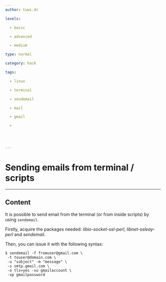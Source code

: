```yaml
---
author: tuwi.dc

levels:

  - basic

  - advanced

  - medium

type: normal

category: hack

tags:

  - linux

  - terminal

  - sendemail

  - mail

  - gmail

  - 




---
```


# Sending emails from terminal / scripts

---
## Content

It is possible to send email from the terminal (or from inside scripts) by using `sendemail`.

Firstly, acquire the packages needed:
 *libio-socket-ssl-perl*,
 *libnet-ssleay-perl* and  *sendemail*.

Then, you can issue it with the following syntax: 
```
$ sendemail -f fromuser@gmail.com \
 -t touser@domain.com \
 -u "subject" -m "message" \
 -s smtp.gmail.com \ 
 -o tls=yes -xu gmailaccount \
 -xp gmailpassword 
```

